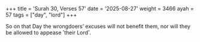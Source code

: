 +++
title = 'Surah 30, Verses 57'
date = '2025-08-27'
weight = 3466
ayah = 57
tags = ["day", "lord"]
+++

So on that Day the wrongdoers’ excuses will not benefit them, nor will they be allowed to appease ˹their Lord˺.